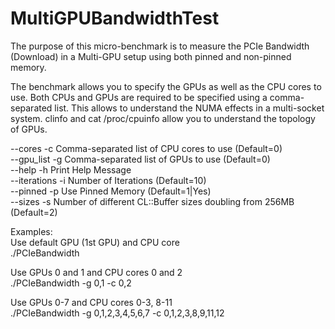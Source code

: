 # MultiGPUBandwidthTest

The purpose of this micro-benchmark is to measure the PCIe Bandwidth (Download)
in a Multi-GPU setup using both pinned and non-pinned memory.

The benchmark allows you to specify the GPUs as well as the CPU cores to use.
Both CPUs and GPUs are required to be specified using a comma-separated list.
This allows to understand the NUMA effects in a multi-socket system. clinfo and
cat /proc/cpuinfo allow you to understand the topology of GPUs.

--cores              -c        Comma-separated list of CPU cores to use (Default=0) <br />
--gpu_list           -g        Comma-separated list of GPUs to use (Default=0)<br />
--help               -h        Print Help Message<br />
--iterations         -i        Number of Iterations (Default=10)<br />
--pinned             -p        Use Pinned Memory (Default=1|Yes)<br />
--sizes              -s        Number of different CL::Buffer sizes doubling from 256MB (Default=2)<br />

Examples:<br />
Use default GPU (1st GPU) and CPU core<br />
./PCIeBandwidth

Use GPUs 0 and 1 and CPU cores 0 and 2<br />
./PCIeBandwidth -g 0,1 -c 0,2

Use GPUs 0-7 and CPU cores 0-3, 8-11<br />
./PCIeBandwidth -g 0,1,2,3,4,5,6,7 -c 0,1,2,3,8,9,11,12
